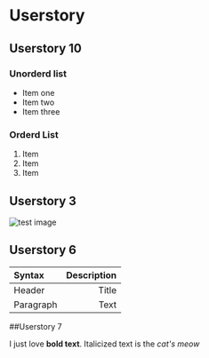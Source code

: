 

# Userstory

##  Userstory  10

### Unorderd list

- Item one 
- Item two
- Item three

### Orderd List

1. Item 
2. Item
3. Item

## Userstory 3

![test image](https://media.istockphoto.com/photos/lazy-fat-cat-sleeping-on-the-couch-picture-id483799085 "test image") 

## Userstory 6

| Syntax      | Description |
|:----------- | -----------:|
| Header      | Title       |
| Paragraph   | Text        |


##Userstory 7

I just love **bold text**.
Italicized text is the *cat's meow*
